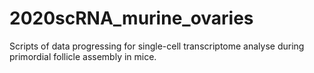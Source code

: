 # 2020scRNA_murine_ovaries
Scripts of data progressing for single-cell transcriptome analyse during primordial follicle assembly in mice.
